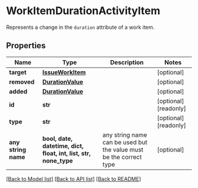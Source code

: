 # WorkItemDurationActivityItem

Represents a change in the `duration` attribute of a work item.

## Properties
Name | Type | Description | Notes
------------ | ------------- | ------------- | -------------
**target** | [**IssueWorkItem**](IssueWorkItem.md) |  | [optional] 
**removed** | [**DurationValue**](DurationValue.md) |  | [optional] 
**added** | [**DurationValue**](DurationValue.md) |  | [optional] 
**id** | **str** |  | [optional] [readonly] 
**type** | **str** |  | [optional] [readonly] 
**any string name** | **bool, date, datetime, dict, float, int, list, str, none_type** | any string name can be used but the value must be the correct type | [optional]

[[Back to Model list]](../README.md#documentation-for-models) [[Back to API list]](../README.md#documentation-for-api-endpoints) [[Back to README]](../README.md)


